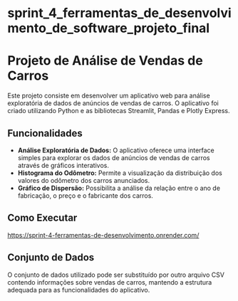 # sprint_4_ferramentas_de_desenvolvimento_de_software_projeto_final
# Projeto de Análise de Vendas de Carros

Este projeto consiste em desenvolver um aplicativo web para análise exploratória de dados de anúncios de vendas de carros. O aplicativo foi criado utilizando Python e as bibliotecas Streamlit, Pandas e Plotly Express.

## Funcionalidades

- **Análise Exploratória de Dados:** O aplicativo oferece uma interface simples para explorar os dados de anúncios de vendas de carros através de gráficos interativos.
- **Histograma do Odômetro:** Permite a visualização da distribuição dos valores do odômetro dos carros anunciados.
- **Gráfico de Dispersão:** Possibilita a análise da relação entre o ano de fabricação, o preço e o fabricante dos carros.

## Como Executar

https://sprint-4-ferramentas-de-desenvolvimento.onrender.com/

## Conjunto de Dados

O conjunto de dados utilizado pode ser substituído por outro arquivo CSV contendo informações sobre vendas de carros, mantendo a estrutura adequada para as funcionalidades do aplicativo.

